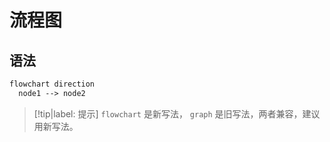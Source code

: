 # 流程图

## 语法

```markdown
flowchart direction
  node1 --> node2
```

> [!tip|label: 提示]
> `flowchart` 是新写法， `graph` 是旧写法，两者兼容，建议用新写法。
